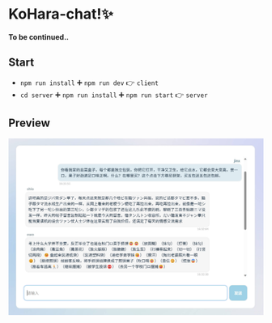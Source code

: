 # KoHara-chat!✨
**To be continued..**
## Start
+ `npm run install` ➕ `npm run dev` 👉 `client`
+ `cd server` ➕ `npm run install` ➕ `npm run start` 👉 `server`

## Preview
![preview1(20230603)](./docs/shots/shot1.jpg)